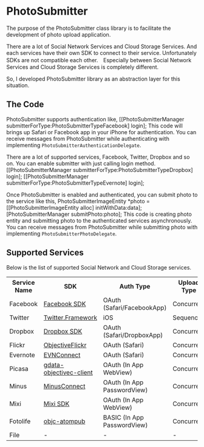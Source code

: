 PhotoSubmitter
===========================
The purpose of the PhotoSubmitter class library is to facilitate the development of photo upload application.

There are a lot of Social Network Services and Cloud Storage Services. And each services have their own SDK to connect to their service. Unfortunately SDKs are not compatible each other.　Especially between Social Network Services and Cloud Storage Services is completely different. 

So, I developed PhotoSubmitter library as an abstraction layer for this situation.

The Code
------------------------------------------
PhotoSubmitter supports authentication like,
    [[PhotoSubmitterManager submitterForType:PhotoSubmitterTypeFacebook] login];
This code will brings up Safari or Facebook app in your iPhone for authentication. You can receive messages from PhotoSubmitter while authenticating with implementing `PhotoSubmitterAuthenticationDelegate`. 

There are a lot of supported services, Facebook, Twitter, Dropbox and so on. You can enable submitter with just calling login method.
    [[PhotoSubmitterManager submitterForType:PhotoSubmitterTypeDropbox] login];
    [[PhotoSubmitterManager submitterForType:PhotoSubmitterTypeEvernote] login];

Once PhotoSubmitter is enabled and authenticated, you can submit photo to the service like this,
    PhotoSubmitterImageEntity *photo = 
        [[PhotoSubmitterImageEntity alloc] initWithData:data];
    [PhotoSubmitterManager submitPhoto:photo];
This code is creating photo entity and submitting photo to the authenticated services asynchronously. You can receive messages from PhotoSubmitter while submitting photo with implementing `PhotoSubmitterPhotoDelegate`.

Supported Services
-------------------------------------------
Below is the list of supported Social Network and Cloud Storage services.

<table>
<tr>
<th>Service Name</th>
<th>SDK</th>
<th>Auth Type</th>
<th>Upload Type</th>
<th>Album Support</th>
</tr>
<tr>
<td>Facebook</td>
<td><a href="https://github.com/facebook/facebook-ios-sdk">Facebook SDK</a></td>
<td>OAuth (Safari/FacebookApp)</td>
<td>Concurrent</td>
<td>YES</td>
</tr>
<tr>
<td>Twitter</td>
<td><a href="https://developer.apple.com/library/ios/#documentation/"Twitter/Reference/TwitterFrameworkReference/_index.html">Twitter.Framework</a></td>
<td>iOS</td>
<td>Sequencial</td>
<td>NO</td>
</tr>
<tr>
<td>Dropbox</td>
<td><a href="https://www.dropbox.com/developers/reference/sdk">Dropbox SDK</a></td>
<td>OAuth (Safari/DropboxApp)</td>
<td>Concurrent</td>
<td>YES</td>
</tr>
<tr>
<td>Flickr</td>
<td><a href="https://github.com/lukhnos/objectiveflickr">ObjectiveFlickr</a></td>
<td>OAuth (Safari)</td>
<td>Concurrent</td>
<td>YES</td>
</tr>
<tr>
<td>Evernote</td>
<td><a href="https://github.com/kent013/EVNConnect">EVNConnect</a></td>
<td>OAuth (Safari)</td>
<td>Concurrent</td>
<td>YES</td>
</tr>
<tr>
<td>Picasa</td>
<td><a href="http://code.google.com/p/gdata-objectivec-client/">gdata-objectivec-client</a></td>
<td>OAuth (In App WebView)</td>
<td>Concurrent</td>
<td>YES</td>
</tr>
<tr>
<td>Minus</td>
<td><a href="https://github.com/kent013/MinusConnect">MinusConnect</a></td>
<td>OAuth (In App PasswordView)</td>
<td>Concurrent</td>
<td>YES</td>
</tr>
<tr>
<td>Mixi</td>
<td><a href="http://developer.mixi.co.jp/connect/mixi_graph_api/ios/">Mixi SDK</a></td>
<td>OAuth (In App WebView)</td>
<td>Concurrent</td>
<td>YES</td>
</tr>
<tr>
<td>Fotolife</td>
<td><a href="https://github.com/kent013/objc-atompub">objc-atompub</a></td>
<td>BASIC (In App PasswordView)</td>
<td>Concurrent</td>
<td>NO</td>
</tr>
<tr>
<td>File</td>
<td>-</td>
<td>-</td>
<td>-</td>
<td>NO</td>
</tr>
</table>


